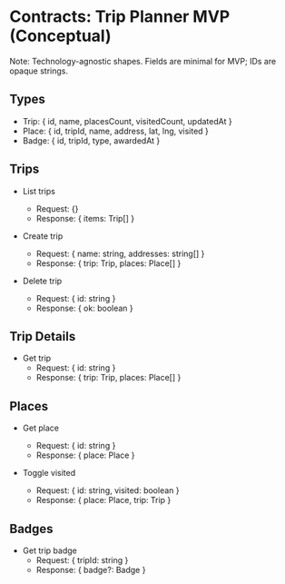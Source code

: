 # Contracts: Trip Planner MVP (Conceptual)

Note: Technology-agnostic shapes. Fields are minimal for MVP; IDs are opaque strings.

## Types
- Trip: { id, name, placesCount, visitedCount, updatedAt }
- Place: { id, tripId, name, address, lat, lng, visited }
- Badge: { id, tripId, type, awardedAt }

## Trips
- List trips
	- Request: {}
	- Response: { items: Trip[] }

- Create trip
	- Request: { name: string, addresses: string[] }
	- Response: { trip: Trip, places: Place[] }

- Delete trip
	- Request: { id: string }
	- Response: { ok: boolean }

## Trip Details
- Get trip
	- Request: { id: string }
	- Response: { trip: Trip, places: Place[] }

## Places
- Get place
	- Request: { id: string }
	- Response: { place: Place }

- Toggle visited
	- Request: { id: string, visited: boolean }
	- Response: { place: Place, trip: Trip }

## Badges
- Get trip badge
	- Request: { tripId: string }
	- Response: { badge?: Badge }
